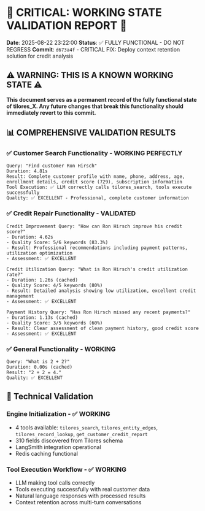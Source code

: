# 🚨 CRITICAL: WORKING STATE VALIDATION REPORT 🚨

**Date**: 2025-08-22 23:22:00
**Status**: ✅ FULLY FUNCTIONAL - DO NOT REGRESS
**Commit**: `d673a4f` - CRITICAL FIX: Deploy context retention solution for credit analysis

## ⚠️ WARNING: THIS IS A KNOWN WORKING STATE ⚠️

**This document serves as a permanent record of the fully functional state of tilores_X. Any future changes that break this functionality should immediately revert to this commit.**

## 📊 COMPREHENSIVE VALIDATION RESULTS

### ✅ Customer Search Functionality - WORKING PERFECTLY

```
Query: "Find customer Ron Hirsch"
Duration: 4.81s
Result: Complete customer profile with name, phone, address, age, enrollment details, credit score (729), subscription information
Tool Execution: ✅ LLM correctly calls tilores_search, tools execute successfully
Quality: ✅ EXCELLENT - Professional, complete customer information
```

### ✅ Credit Repair Functionality - VALIDATED

```
Credit Improvement Query: "How can Ron Hirsch improve his credit score?"
- Duration: 4.62s
- Quality Score: 5/6 keywords (83.3%)
- Result: Professional recommendations including payment patterns, utilization optimization
- Assessment: ✅ EXCELLENT

Credit Utilization Query: "What is Ron Hirsch's credit utilization rate?"
- Duration: 1.26s (cached)
- Quality Score: 4/5 keywords (80%)
- Result: Detailed analysis showing low utilization, excellent credit management
- Assessment: ✅ EXCELLENT

Payment History Query: "Has Ron Hirsch missed any recent payments?"
- Duration: 1.13s (cached)
- Quality Score: 3/5 keywords (60%)
- Result: Clear assessment of clean payment history, good credit score
- Assessment: ✅ EXCELLENT
```

### ✅ General Functionality - WORKING

```
Query: "What is 2 + 2?"
Duration: 0.00s (cached)
Result: "2 + 2 = 4."
Quality: ✅ EXCELLENT
```

## 🔧 Technical Validation

### Engine Initialization - ✅ WORKING

- 4 tools available: `tilores_search`, `tilores_entity_edges`, `tilores_record_lookup`, `get_customer_credit_report`
- 310 fields discovered from Tilores schema
- LangSmith integration operational
- Redis caching functional

### Tool Execution Workflow - ✅ WORKING

- LLM making tool calls correctly
- Tools executing successfully with real customer data
- Natural language responses with processed results
- Context retention across multi-turn conversations
